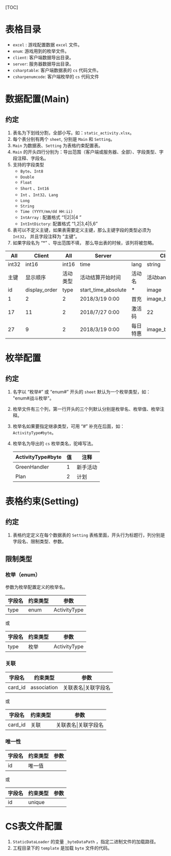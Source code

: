 [TOC]

# 表格目录

* `excel` :  游戏配置数据 `excel` 文件。
* `enum`:  游戏用到的枚举文件。
* `client`:  客户端数据导出目录。
*  `server`: 服务器数据导出目录。
* `csharptable`:  客户端数据表的 `cs` 代码文件。
* `csharpenumcode`: 客户端枚举的 `cs` 代码文件

# 数据配置(Main)

## 约定

1. 表名为下划线分割，全部小写。如：`static_activity.xlsx`。
2. 每个表分别有两个 `sheet`, 分别是 `Main` 和 `Setting`。
3. `Main` 为数据表、`Setting` 为表格约束配置表。
4. `Main` 的开头四行分别为：导出范围（客户端或服务器、全部）、字段类型、字段注释、字段名。
5. 支持的字段类型
   * `Byte`、`Int8`
   * `Double`
   * `Float`
   * `Short` 、`Int16`
   * `Int`  、`Int32`、`Lang`
   * `Long`
   * `String`
   * `Time (YYYY/mm/dd HH:ii)`
   * `IntArray` :  配置格式  “1|2|3|4 ”
   * `IntIntDictory`: 配置格式   “1,2|3,4|5,6”
6. 表可以不定义主键，如果表需要定义主键，那么主键字段的类型必须为 `Int32`， 并且字段注释为 “主键”。
7. 如果字段名为 “*”  、导出范围不填， 那么导出表的时候，该列将被忽略。

| All   | Client        | All      | Server              |          | Client          |
| ----- | ------------- | -------- | ------------------- | -------- | --------------- |
| int32 | int16         | int16    | time                | lang     | string          |
| 主键  | 显示顺序      | 活动类型 | 活动结算开始时间    | 活动名   | 活动banner      |
| id    | display_order | type     | start_time_absolute | *        | image           |
| 1     | 2             | 2        | 2018/3/19 0:00      | 首充     | image_banner_l1 |
| 17    | 11            | 2        | 2018/7/27 0:00      | 激活码   | 22              |
| 27    | 9             | 2        | 2018/3/19 0:00      | 每日特惠 | image_banner3   |

# 枚举配置

## 约定

1. 名字以 “枚举#” 或 “enum#” 开头的 `sheet` 默认为一个枚举类型，如： "enum#战斗枚举"。

2. 枚举文件有三个列，第一行开头的三个列默认分别是枚举名、枚举值、枚举注释。

3. 枚举名如果要指定继承类型，可用 “#”  补充在后面，如：`ActivityType#byte`。

4. 枚举名为导出的 `cs` 枚举类名，驼峰写法。

   | ActivityType#byte     | 值   | 注释             |
   | ---------------- | ---- | ---------------- |
   | GreenHandler     | 1    | 新手活动     |
   | Plan             | 2    | 计划       |

# 表格约束(Setting)

## 约定

1. 表格约定定义在每个数据表的 `Setting` 表格里面，开头行为标题行，列分别是字段名、限制类型、参数。

   

## 限制类型

### 枚举（enum）

参数为枚举配置定义的枚举名。

| 字段名 | 约束类型 | 参数         |
| ------ | -------- | ------------ |
| type   | enum     | ActivityType |

或

| 字段名 | 约束类型 | 参数         |
| ------ | -------- | ------------ |
| type   | 枚举     | ActivityType |

### 关联

| 字段名  | 约束类型    | 参数                 |
| ------- | ----------- | -------------------- |
| card_id | association | 关联表名\|关联字段名 |

或

| 字段名  | 约束类型 | 参数                 |
| ------- | -------- | -------------------- |
| card_id | 关联     | 关联表名\|关联字段名 |

### 唯一性

| 字段名 | 约束类型 | 参数 |
| ------ | -------- | ---- |
| id     | 唯一值   |      |

或

| 字段名 | 约束类型 | 参数 |
| ------ | -------- | ---- |
| id     | unique   |      |

# CS表文件配置

1. `StaticDataLoader` 的变量  `_byteDataPath` ，指定二进制文件的加载路径。
2. 工程目录下的 `template` 是加载 `byte` 文件的代码。